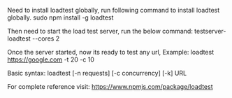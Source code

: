 Need to install loadtest globally, run following command to install loadtest globally.
    sudo npm install -g loadtest

Then need to start the load test server, run the below command:
    testserver-loadtest --cores 2

Once the server started, now its ready to test any url, Example:
    loadtest https://google.com -t 20 -c 10

Basic syntax:
    loadtest [-n requests] [-c concurrency] [-k] URL

For complete reference visit: https://www.npmjs.com/package/loadtest